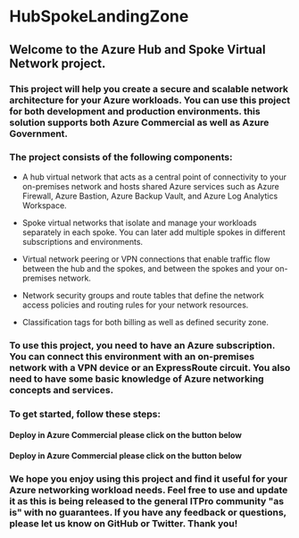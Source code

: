 # HubSpokeLandingZone

## Welcome to the Azure Hub and Spoke Virtual Network project.

### This project will help you create a secure and scalable network architecture for your Azure workloads. You can use this project for both development and production environments. this solution supports both Azure Commercial as well as Azure Government.

### The project consists of the following components:

 - A hub virtual network that acts as a central point of connectivity to your on-premises network and hosts shared Azure services such as Azure Firewall, Azure Bastion, Azure Backup Vault, and Azure Log Analytics Workspace.
 
- Spoke virtual networks that isolate and manage your workloads separately in each spoke. You can later add multiple spokes in different subscriptions and environments.

- Virtual network peering or VPN connections that enable traffic flow between the hub and the spokes, and between the spokes and your on-premises network.

- Network security groups and route tables that define the network access policies and routing rules for your network resources.

- Classification tags for both billing as well as defined security zone.

### To use this project, you need to have an Azure subscription. You can connect this environment with an on-premises network with a VPN device or an ExpressRoute circuit. You also need to have some basic knowledge of Azure networking concepts and services.

### To get started, follow these steps:


#### Deploy in Azure Commercial please click on the button below




####  Deploy in Azure Commercial please click on the button below  





### We hope you enjoy using this project and find it useful for your Azure networking workload needs. Feel free to use and update it as this is being released to the general ITPro community "as is" with no guarantees. If you have any feedback or questions, please let us know on GitHub or Twitter. Thank you! 
